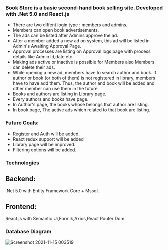 
### Book Store is a basic second-hand book selling site. Developed with .Net 5.0 and React.js
            

+ There are two diffent login type : members and admins.
+ Members can open book advertisements. 
+ The ads can be listed after Admins approve the ad.
+ After a member added a new ad on system, this ad will be listed in Admin's Awaiting Approval Page. 
+ Approval processes are listing on Approval logs page with process details like Admin Id,date etc.
+ Making ads active or inactive is possible for Members also Members can delete their ads.
+ While opening a new ad, members have to search author and book. 
If author or book (or both of them) is not registered in library, members have to have add them. 
Thus, the author and book will be added and other member can use them in the future.
+ Books and authors are listing in Library page.
+ Every authors and books have page.
+ In Author's page, the books whose belongs that author are listing.
+ In book page, The active ads which related to that book are listing.


### Future Goals:
+ Register and Auth will be added.
+ React redux support will be added
+ Library page will be improved.
+ Filtering options will be added.

### Technologies
## Backend: 
.Net 5.0 with Entity Framework Core + Mssql.

## Frontend:
React.js with Semantic Ui,Formik,Axios,React Router Dom.


### Database Diagram
![Screenshot 2021-11-15 003519](https://user-images.githubusercontent.com/83495182/141699521-90b8826e-d963-4132-8bae-ec32cd877384.jpg)

